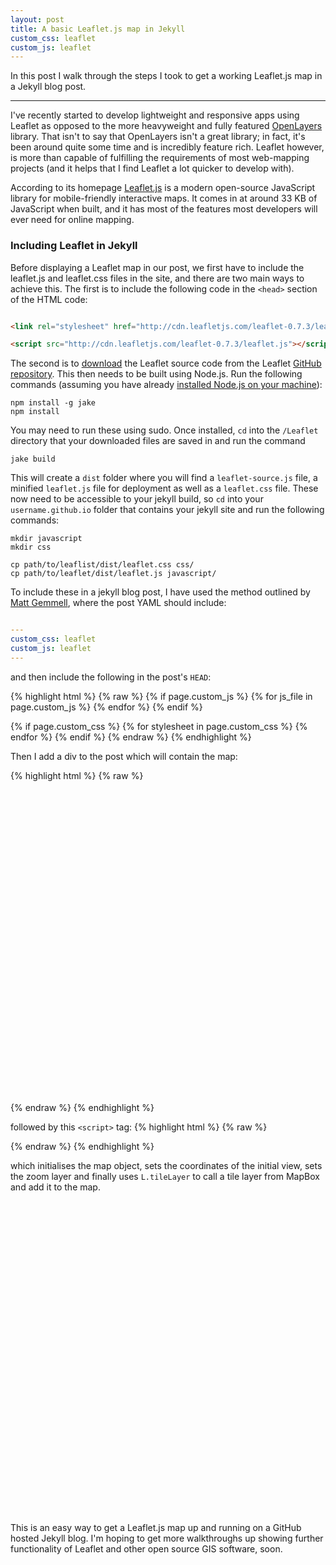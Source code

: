 ```yaml
---
layout: post
title: A basic Leaflet.js map in Jekyll
custom_css: leaflet
custom_js: leaflet
---
```


In this post I walk through the steps I took to get a working Leaflet.js map in a Jekyll blog post. 

-----
<!--more-->
I've recently started to develop lightweight and responsive apps using Leaflet as opposed to the more heavyweight and fully featured [OpenLayers](www.http://openlayers.org) library. That isn't to say that OpenLayers isn't a great library; in fact, it's been around quite some time and is incredibly feature rich. Leaflet however, is more than capable of fulfilling the requirements of most web-mapping projects (and it helps that I find Leaflet a lot quicker to develop with). 

According to its homepage [Leaflet.js](http://http://leafletjs.com) is a modern open-source JavaScript library for mobile-friendly interactive maps. It comes in at around 33 KB of JavaScript when built, and it has most of the features most developers will ever need for online mapping.

### Including Leaflet in Jekyll

Before displaying a Leaflet map in our post, we first have to include the leaflet.js and leaflet.css files in the site, and there are two main ways to achieve this. The first is to include the following code in the `<head>` section of the HTML code:

``` html

<link rel="stylesheet" href="http://cdn.leafletjs.com/leaflet-0.7.3/leaflet.css" />

<script src="http://cdn.leafletjs.com/leaflet-0.7.3/leaflet.js"></script>

```

The second is to [download](https://github.com/Leaflet/Leaflet/releases) the Leaflet source code from the Leaflet [GitHub repository](https://github.com/Leaflet/Leaflet). This then needs to be built using Node.js. Run the following commands (assuming you have already [installed Node.js on your machine](http://nodejs.org/)):

	npm install -g jake
	npm install
	
You may need to run these using sudo. Once installed, `cd` into the `/Leaflet` directory that your downloaded files are saved in and run the command 

	jake build

This will create a `dist` folder where you will find a `leaflet-source.js` file, a minified `leaflet.js` file for deployment as well as a `leaflet.css` file. These now need to be accessible to your jekyll build, so `cd` into your `username.github.io` folder that contains your jekyll site and run the following commands:

	mkdir javascript
	mkdir css
	
	cp path/to/leaflist/dist/leaflet.css css/
	cp path/to/leaflet/dist/leaflet.js javascript/
	
To include these in a jekyll blog post, I have used the method outlined by [Matt Gemmell](http://mattgemmell.com/page-specific-assets-with-jekyll/), where the post YAML should include:
	
```yaml

---
custom_css: leaflet
custom_js: leaflet
---

```

and then include the following in the post's `HEAD`:

{% highlight html %}
{% raw %}
  {% if page.custom_js %}
    {% for js_file in page.custom_js %}	
    <script src='/javascript/{{ js_file }}.js' type="text/javascript"></script> 
    {% endfor %}
{% endif %}

{% if page.custom_css %}
    {% for stylesheet in page.custom_css %}
    <link rel="stylesheet" href="/css/{{ stylesheet }}.css" media="screen" type="text/css">
    {% endfor %}
{% endif %}
{% endraw %}
{% endhighlight %}

Then I add a div to the post which will contain the map:

{% highlight html %}
{% raw %}
<div id="map" class="map leaflet-container" style="height: 500px; position:relative;"></div>
{% endraw %}
{% endhighlight %}

followed by this `<script>` tag:
{% highlight html %}
{% raw %}
<script>
// create the map object and set the cooridnates of the initial view:
var map = L.map('map').setView([51.4833, -3.1833], 10);

// create the tile layer with correct attribution:
L.tileLayer('http://{s}.tiles.mapbox.com/v3/jamesg87.goac2bf1/{z}/{x}/{y}.png', {
    attribution: 'Map data &copy; <a href="http://openstreetmap.org">OpenStreetMap</a> contributors, <a href="http://creativecommons.org/licenses/by-sa/2.0/">CC-BY-SA</a>, Imagery © <a href="http://mapbox.com">Mapbox</a>',
    maxZoom: 18
}).addTo(map);
</script>
{% endraw %}
{% endhighlight %}

which initialises the map object, sets the coordinates of the initial view, sets the zoom layer and finally uses `L.tileLayer` to call a tile layer from MapBox and add it to the map.

<div id="map" class="map leaflet-container" style="height: 500px; position:relative;"></div>
<script>
// create the map object and set the cooridnates of the initial view:
var map = L.map('map').setView([51.4833, -3.1833], 10);

// create the tile layer with correct attribution:
L.tileLayer('http://{s}.tiles.mapbox.com/v3/jamesg87.goac2bf1/{z}/{x}/{y}.png', {
    attribution: 'Map data &copy; <a href="http://openstreetmap.org">OpenStreetMap</a> contributors, <a href="http://creativecommons.org/licenses/by-sa/2.0/">CC-BY-SA</a>, Imagery © <a href="http://mapbox.com">Mapbox</a>',
    maxZoom: 18
}).addTo(map);
</script>
 
This is an easy way to get a Leaflet.js map up and running on a GitHub hosted Jekyll blog.  I'm hoping to get more walkthroughs up showing further functionality of Leaflet and other open source GIS software, soon.